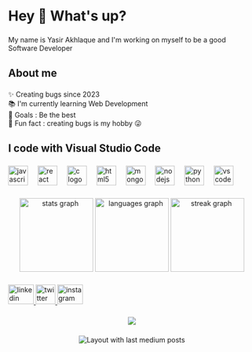   <!--this is a heading-->
<h1 align="left">Hey 👋 What's up?</h1> 

### 

<p align="left">My name is Yasir Akhlaque and I'm working on myself to be a good Software Developer</p>

###

<h2 align="left">About me</h2>

###

<p align="left">✨ Creating bugs since 2023<br>📚 I'm currently learning Web Development<br>🎯 Goals : Be the best  <br>🎲 Fun fact : creating bugs is my hobby 😜</p>

###

<h2 align="left">I code with Visual Studio Code</h2>

###

<div align="left">
  <img src="https://cdn.jsdelivr.net/gh/devicons/devicon/icons/javascript/javascript-original.svg" height="40" alt="javascript logo"  />
  <img width="12" />
  <img src="https://cdn.jsdelivr.net/gh/devicons/devicon/icons/react/react-original.svg" height="40" alt="react logo"  />
  <img width="12" />
  <img src="https://cdn.jsdelivr.net/gh/devicons/devicon/icons/c/c-original.svg" height="40" alt="c logo"  />
  <img width="12" />
  <img src="https://cdn.jsdelivr.net/gh/devicons/devicon/icons/html5/html5-original.svg" height="40" alt="html5 logo"  />
  <img width="12" />
  <img src="https://cdn.jsdelivr.net/gh/devicons/devicon/icons/mongodb/mongodb-original.svg" height="40" alt="mongodb logo"  />
  <img width="12" />
  <img src="https://cdn.jsdelivr.net/gh/devicons/devicon/icons/nodejs/nodejs-original.svg" height="40" alt="nodejs logo"  />
  <img width="12" />
  <img src="https://cdn.jsdelivr.net/gh/devicons/devicon/icons/python/python-original.svg" height="40" alt="python logo"  />
  <img width="12" />
  <img src="https://cdn.jsdelivr.net/gh/devicons/devicon/icons/vscode/vscode-original.svg" height="40" alt="vscode logo"  />
</div>

###

<div align="center">
 <img src="https://github-readme-stats.vercel.app/api?username=yasirakhlaque&hide_title=false&hide_rank=false&show_icons=true&include_all_commits=true&count_private=true&disable_animations=false&theme=dracula&locale=en&hide_border=false&order=1" height="150" alt="stats graph"  />
  <img src="https://github-readme-stats.vercel.app/api/top-langs?username=yasirakhlaque&locale=en&hide_title=false&layout=compact&card_width=320&langs_count=5&theme=dracula&hide_border=false&order=2" height="150" alt="languages graph"  />
  <img src="https://streak-stats.demolab.com?user=yasirakhlaque&locale=en&mode=daily&theme=dracula&hide_border=false&border_radius=5&order=3" height="150" alt="streak graph"  />
</div>

###

<div align="left">
<a href="https://www.linkedin.com/in/yasir-akhlaque-9a896b302/">
    <img src="https://raw.githubusercontent.com/maurodesouza/profile-readme-generator/master/src/assets/icons/social/linkedin/default.svg" width="52" height="40" alt="linkedin logo">
</a>
<a href="https://twitter.com/Yasirakhlaque">
 <img src="https://cdn.jsdelivr.net/gh/devicons/devicon/icons/twitter/twitter-original.svg" height="40" alt="twitter logo"  />
</a>
 <a href="https://www.instagram.com/yasbytes/">
  <img src="https://raw.githubusercontent.com/maurodesouza/profile-readme-generator/master/src/assets/icons/social/instagram/default.svg" width="52" height="40" alt="instagram logo"  />
 </a>
</div>

###

<div align="center">
  <img src="https://profile-counter.glitch.me/yasirakhlaque/count.svg?"  />
</div>

###

<div align="center">
  <img src="https://github-read-medium-git-main.pahlevikun.vercel.app/latest?limit=4&username=yasirakhlaque&theme=dark" alt="Layout with last medium posts"  />
</div>

###
<!---
yasirakhlaque/yasirakhlaque is a ✨ special ✨ repository because its `README.md` (this file) appears on your GitHub profile.
You can click the Preview link to take a look at your changes.
--->
